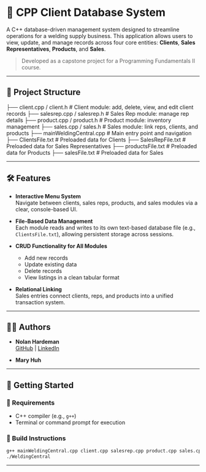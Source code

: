 # 🧮 CPP Client Database System

A C++ database-driven management system designed to streamline operations for a welding supply business. This application allows users to view, update, and manage records across four core entities: **Clients**, **Sales Representatives**, **Products**, and **Sales**.

> Developed as a capstone project for a Programming Fundamentals II course.

---

## 📂 Project Structure

├── client.cpp / client.h # Client module: add, delete, view, and edit client records ├── salesrep.cpp / salesrep.h # Sales Rep module: manage rep details ├── product.cpp / product.h # Product module: inventory management ├── sales.cpp / sales.h # Sales module: link reps, clients, and products ├── mainWeldingCentral.cpp # Main entry point and navigation ├── ClientsFile.txt # Preloaded data for Clients ├── SalesRepFile.txt # Preloaded data for Sales Representatives ├── productsFile.txt # Preloaded data for Products ├── salesFile.txt # Preloaded data for Sales

---

## 🛠️ Features

- **Interactive Menu System**  
  Navigate between clients, sales reps, products, and sales modules via a clear, console-based UI.

- **File-Based Data Management**  
  Each module reads and writes to its own text-based database file (e.g., `ClientsFile.txt`), allowing persistent storage across sessions.

- **CRUD Functionality for All Modules**  
  - Add new records  
  - Update existing data  
  - Delete records  
  - View listings in a clean tabular format

- **Relational Linking**  
  Sales entries connect clients, reps, and products into a unified transaction system.

---

## 🧑‍💻 Authors

- **Nolan Hardeman**  
  [GitHub](https://github.com/nhardemandata) | [LinkedIn](https://www.linkedin.com/in/datascientistnolan/)

- **Mary Huh**

---

## 🏁 Getting Started

### 🔧 Requirements
- C++ compiler (e.g., `g++`)
- Terminal or command prompt for execution

### 🚀 Build Instructions

```bash
g++ mainWeldingCentral.cpp client.cpp salesrep.cpp product.cpp sales.cpp -o WeldingCentral
./WeldingCentral
```

---
